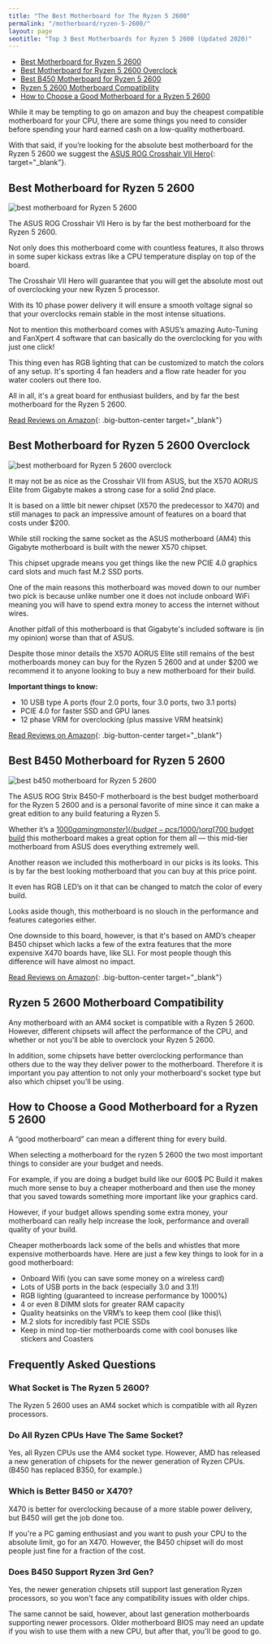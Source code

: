```yaml
---
title: "The Best Motherboard for The Ryzen 5 2600" 
permalink: "/motherboard/ryzen-5-2600/"
layout: page
seotitle: "Top 3 Best Motherboards for Ryzen 5 2600 (Updated 2020)" 
---
```


<ul id="markdown-toc">
<li><a href="#best-motherboard-for-ryzen-5-2600" id="markdown-toc-best-motherboard-for-ryzen-5-2600">Best Motherboard for Ryzen 5 2600</a></li>
<li><a href="#best-motherboard-for-ryzen-5-2600-overclock" id="markdown-toc-best-motherboard-for-ryzen-5-2600-overclock">Best Motherboard for Ryzen 5 2600 Overclock</a></li>
<li><a href="#best-b450-motherboard-for-ryzen-5-2600" id="markdown-toc-best-b450-motherboard-for-ryzen-5-2600">Best B450 Motherboard for Ryzen 5 2600</a></li>
<li><a href="#ryzen-5-2600-motherboard-compatibility" id="markdown-toc-ryzen-5-2600-motherboard-compatibility">Ryzen 5 2600 Motherboard Compatibility</a></li>
<li><a href="#how-to-choose-a-good-motherboard-for-a-ryzen-5-2600" id="markdown-toc-how-to-choose-a-good-motherboard-for-a-ryzen-5-2600">How to Choose a Good Motherboard for a Ryzen 5 2600</a></li>
</ul>

While it may be tempting to go on amazon and buy the cheapest compatible motherboard for your CPU, there are some things you need to consider before spending your hard earned cash on a low-quality motherboard. 

With that said, if you’re looking for the absolute best motherboard for the Ryzen 5 2600 we suggest the [ASUS ROG Crosshair VII Hero](https://amzn.to/37Xvcr2){: target="_blank"}.

## Best Motherboard for Ryzen 5 2600
<img class="lazylaod img-right img-small" alt="best motherboard for Ryzen 5 2600" src="/img/motherboard/ryzen-5-2600/top-pick.png" />

The ASUS ROG Crosshair VII Hero is by far the best motherboard for the Ryzen 5 2600. 

Not only does this motherboard come with countless features, it also throws in some super kickass extras like a CPU temperature display on top of the board.

The Crosshair VII Hero will guarantee that you will get the absolute most out of overclocking your new Ryzen 5 processor. 

With its 10 phase power delivery it will ensure a smooth voltage signal so that your overclocks remain stable in the most intense situations. 

Not to mention this motherboard comes with ASUS’s amazing Auto-Tuning and FanXpert 4 software that can basically do the overclocking for you with just one click!

This thing even has RGB lighting that can be customized to match the colors of any setup. It's sporting 4 fan headers and a flow rate header for you water coolers out there too. 

All in all, it's a great board for enthusiast builders, and by far the best motherboard for the Ryzen 5 2600. 

[Read Reviews on Amazon](https://amzn.to/35MFpFl){: .big-button-center target="_blank"}

## Best Motherboard for Ryzen 5 2600 Overclock
<img class="lazylaod img-right img-small" alt="best motherboard for Ryzen 5 2600 overclock" src="/img/motherboard/ryzen-5-2600/overclock.png" />

It may not be as nice as the Crosshair VII from ASUS, but the X570 AORUS Elite from Gigabyte makes a strong case for a solid 2nd place.  

It is based on a little bit newer chipset (X570 the predecessor to X470) and still manages to pack an impressive amount of features on a board that costs under $200. 

While still rocking the same socket as the ASUS motherboard (AM4) this Gigabyte motherboard is built with the newer X570 chipset.
 
This chipset upgrade means you get things like the new PCIE 4.0 graphics card slots and much fast M.2 SSD ports.

One of the main reasons this motherboard was moved down to our number two pick is because unlike number one it does not include onboard WiFi meaning you will have to spend extra money to access the internet without wires. 

Another pitfall of this motherboard is that Gigabyte's included software is (in my opinion) worse than that of ASUS.

Despite those minor details the X570 AORUS Elite  still remains of the best motherboards money can buy for the Ryzen 5 2600 and at under $200 we recommend it to anyone looking to buy a new motherboard for their build.

**Important things to know:** 

* 10 USB type A ports (four 2.0 ports, four 3.0 ports, two 3.1 ports)
* PCIE 4.0 for faster SSD and GPU lanes 
* 12 phase VRM for overclocking (plus massive VRM heatsink)

[Read Reviews on Amazon](https://amzn.to/380J045){: .big-button-center target="_blank"}

## Best B450 Motherboard for Ryzen 5 2600
<img class="lazylaod img-right img-small" alt="best b450 motherboard for Ryzen 5 2600" src="/img/motherboard/ryzen-5-2600/b450.png" />

The ASUS ROG Strix B450-F motherboard is the best budget motherboard for the Ryzen 5 2600 and is a personal favorite of mine since it can make a great edition to any build featuring a Ryzen 5. 

Whether it’s a [$1000 gaming monster](/budget-pcs/1000/) or a [$700 budget build](/budget-pcs/700/) this motherboard makes a great option for them all — this mid-tier motherboard from ASUS does everything extremely well.

Another reason we included this motherboard in our picks is its looks. This is by far the best looking motherboard that you can buy at this price point. 

It even has RGB LED’s on it that can be changed to match the color of every build.

Looks aside though, this motherboard is no slouch in the performance and features categories either. 

One downside to this board, however, is that it's based on AMD’s cheaper B450 chipset which lacks a few of the extra features that the more expensive X470 boards have, like SLI. For most people though this difference will have almost no impact.

[Read Reviews on Amazon](https://amzn.to/381E66Z){: .big-button-center target="_blank"}


## Ryzen 5 2600 Motherboard Compatibility 

Any motherboard with an AM4 socket is compatible with a Ryzen 5 2600. However, different chipsets will affect the performance of the CPU, and whether or not you'll be able to overclock your Ryzen 5 2600. 

In addition, some chipsets have better overclocking performance than others due to the way they deliver power to the motherboard. Therefore it is important you pay attention to not only your motherboard's socket type but also which chipset you'll be using. 

## How to Choose a Good Motherboard for a Ryzen 5 2600 

A “good motherboard” can mean a different thing for every build.

When selecting a motherboard for the ryzen 5 2600 the two most important things to consider are your budget and needs. 

For example, if you are doing a budget build like our 600$ PC Build it makes much more sense to buy a cheaper motherboard and then use the money that you saved towards something more important like your graphics card.

However, if your budget allows spending some extra money, your motherboard can really help increase the look, performance and overall quality of your build. 

Cheaper motherboards lack some of the bells and whistles that more expensive motherboards have. Here are just a few key things to look for in a good motherboard:

* Onboard Wifi (you can save some money on a wireless card)
* Lots of USB ports in the back (especially 3.0 and 3.1!) 
* RGB lighting (guaranteed to increase performance by 1000%)
* 4 or even 8 DIMM slots for greater RAM capacity 
* Quality heatsinks on the VRM’s to keep them cool (like this)\
* M.2 slots for incredibly fast PCIE SSDs
* Keep in mind top-tier motherboards come with cool bonuses like stickers and Coasters

## Frequently Asked Questions 

### What Socket is The Ryzen 5 2600? 

The Ryzen 5 2600 uses an AM4 socket which is compatible with all Ryzen processors. 

### Do All Ryzen CPUs Have The Same Socket? 

Yes, all Ryzen CPUs use the AM4 socket type. However, AMD has released a new generation of chipsets for the newer generation of Ryzen CPUs. (B450 has replaced B350, for example.)

### Which is Better B450 or X470?

X470 is better for overclocking because of a more stable power delivery, but B450 will get the job done too.

If you're a PC gaming enthusiast and you want to push your CPU to the absolute limit, go for an X470. However, the B450 chipset will do most people just fine for a fraction of the cost. 

### Does B450 Support Ryzen 3rd Gen? 

Yes, the newer generation chipsets still support last generation Ryzen processors, so you won't face any compatibility issues with older chips. 

The same cannot be said, however, about last generation motherboards supporting newer processors. Older motherboard BIOS may need an update if you wish to use them with a new CPU, but after that, you'll be good to go. 


